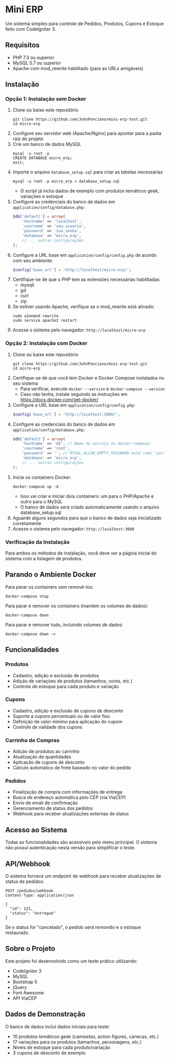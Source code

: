 # Mini ERP

Um sistema simples para controle de Pedidos, Produtos, Cupons e Estoque feito com CodeIgniter 3.

## Requisitos

- PHP 7.3 ou superior
- MySQL 5.7 ou superior
- Apache com mod_rewrite habilitado (para as URLs amigáveis)

## Instalação

### Opção 1: Instalação sem Docker

1. Clone ou baixe este repositório
   ```
   git clone https://github.com/JohnPonciano/mini-erp-test.git
   cd micro-erp
   ```
2. Configure seu servidor web (Apache/Nginx) para apontar para a pasta raiz do projeto
3. Crie um banco de dados MySQL
   ```
   mysql -u root -p
   CREATE DATABASE micro_erp;
   exit;
   ```
4. Importe o arquivo `database_setup.sql` para criar as tabelas necessárias
   ```
   mysql -u root -p micro_erp < database_setup.sql
   ```
   - O script já inclui dados de exemplo com produtos temáticos geek, variações e estoque
5. Configure as credenciais do banco de dados em `application/config/database.php`:
   ```php
   $db['default'] = array(
       'hostname' => 'localhost',
       'username' => 'seu_usuario',
       'password' => 'sua_senha',
       'database' => 'micro_erp',
       // ... outras configurações
   );
   ```
6. Configure a URL base em `application/config/config.php` de acordo com seu ambiente:
   ```php
   $config['base_url'] = 'http://localhost/micro-erp/';
   ```
7. Certifique-se de que o PHP tem as extensões necessárias habilitadas:
   - mysqli
   - gd
   - curl
   - zip
8. Se estiver usando Apache, verifique se o mod_rewrite está ativado:
   ```
   sudo a2enmod rewrite
   sudo service apache2 restart
   ```
9. Acesse o sistema pelo navegador: `http://localhost/micro-erp`

### Opção 2: Instalação com Docker

1. Clone ou baixe este repositório
   ```
   git clone https://github.com/JohnPonciano/mini-erp-test.git
   cd micro-erp
   ```
2. Certifique-se de que você tem Docker e Docker Compose instalados no seu sistema
   - Para verificar, execute `docker --version` e `docker-compose --version`
   - Caso não tenha, instale seguindo as instruções em https://docs.docker.com/get-docker/
3. Configure a URL base em `application/config/config.php`:
   ```php
   $config['base_url'] = 'http://localhost:3000/';
   ```
4. Configure as credenciais do banco de dados em `application/config/database.php`:
   ```php
   $db['default'] = array(
       'hostname' => 'db', // Nome do serviço no docker-compose
       'username' => 'root',
       'password' => '', // MYSQL_ALLOW_EMPTY_PASSWORD está como 'yes' no docker-compose
       'database' => 'micro_erp',
       // ... outras configurações
   );
   ```
5. Inicie os containers Docker:
   ```
   docker-compose up -d
   ```
   - Isso vai criar e iniciar dois containers: um para o PHP/Apache e outro para o MySQL
   - O banco de dados será criado automaticamente usando o arquivo database_setup.sql
6. Aguarde alguns segundos para que o banco de dados seja inicializado corretamente
7. Acesse o sistema pelo navegador: `http://localhost:3000`

### Verificação da Instalação

Para ambos os métodos de instalação, você deve ver a página inicial do sistema com a listagem de produtos.

## Parando o Ambiente Docker

Para parar os containers sem removê-los:
```
docker-compose stop
```

Para parar e remover os containers (mantém os volumes de dados):
```
docker-compose down
```

Para parar e remover tudo, incluindo volumes de dados:
```
docker-compose down -v
```

## Funcionalidades

### Produtos
- Cadastro, edição e exclusão de produtos
- Adição de variações de produtos (tamanhos, cores, etc.)
- Controle de estoque para cada produto e variação

### Cupons
- Cadastro, edição e exclusão de cupons de desconto
- Suporte a cupons percentuais ou de valor fixo
- Definição de valor mínimo para aplicação do cupom
- Controle de validade dos cupons

### Carrinho de Compras
- Adição de produtos ao carrinho
- Atualização de quantidades
- Aplicação de cupons de desconto
- Cálculo automático de frete baseado no valor do pedido

### Pedidos
- Finalização de compra com informações de entrega
- Busca de endereço automática pelo CEP (via ViaCEP)
- Envio de email de confirmação
- Gerenciamento de status dos pedidos
- Webhook para receber atualizações externas de status

## Acesso ao Sistema

Todas as funcionalidades são acessíveis pelo menu principal. O sistema não possui autenticação nesta versão para simplificar o teste.

## API/Webhook

O sistema fornece um endpoint de webhook para receber atualizações de status de pedidos:

```
POST /pedidos/webhook
Content-Type: application/json

{
  "id": 123,
  "status": "entregue"
}
```

Se o status for "cancelado", o pedido será removido e o estoque restaurado.

## Sobre o Projeto

Este projeto foi desenvolvido como um teste prático utilizando:

- CodeIgniter 3
- MySQL
- Bootstrap 5
- jQuery
- Font Awesome
- API ViaCEP 

## Dados de Demonstração

O banco de dados inclui dados iniciais para teste:

- 10 produtos temáticos geek (camisetas, action figures, canecas, etc.)
- 17 variações para os produtos (tamanhos, personagens, etc.)
- Níveis de estoque para cada produto/variação
- 3 cupons de desconto de exemplo 